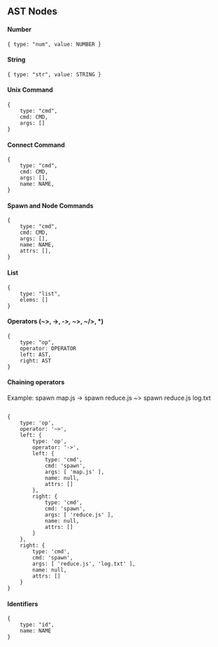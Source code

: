 ## AST Nodes

#### Number
```
{ type: "num", value: NUMBER }
```

#### String
```
{ type: "str", value: STRING }
```

#### Unix Command

```
{
    type: "cmd",
    cmd: CMD,
    args: []
}
```

#### Connect Command
```
{
    type: "cmd",
    cmd: CMD,
    args: [],
    name: NAME,
}
```

#### Spawn and Node Commands
```
{
    type: "cmd",
    cmd: CMD,
    args: [],
    name: NAME,
    attrs: [],
}
```

#### List
```
{
    type: "list",
    elems: []
}
```

#### Operators (~>, ->, -*>, ~*>, ~/>, *)
```
{
    type: "op",
    operator: OPERATOR
    left: AST,
    right: AST
}
```

#### Chaining operators

Example: spawn map.js -> spawn reduce.js ~> spawn reduce.js log.txt

```

{
    type: 'op',
    operator: '~>',
    left: {
        type: 'op',
        operator: '->',
        left: {
            type: 'cmd',
            cmd: 'spawn',
            args: [ 'map.js' ],
            name: null,
            attrs: []
        },
        right: {
            type: 'cmd',
            cmd: 'spawn',
            args: [ 'reduce.js' ],
            name: null,
            attrs: []
        }
    },
    right: {
        type: 'cmd',
        cmd: 'spawn',
        args: [ 'reduce.js', 'log.txt' ],
        name: null,
        attrs: []
    }
}
```

#### Identifiers
```
{
    type: "id",
    name: NAME
}
```